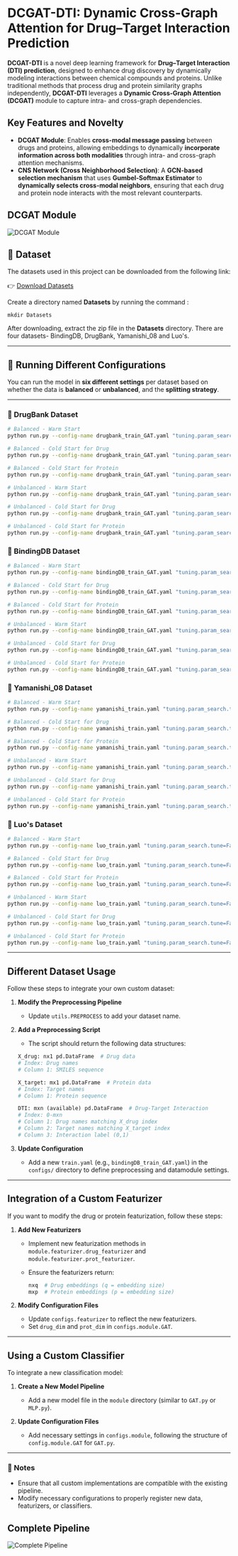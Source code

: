 # DCGAT-DTI: Dynamic Cross-Graph Attention for Drug–Target Interaction Prediction

**DCGAT-DTI** is a novel deep learning framework for **Drug–Target Interaction (DTI) prediction**, designed to enhance drug discovery by dynamically modeling interactions between chemical compounds and proteins. Unlike traditional methods that process drug and protein similarity graphs independently, **DCGAT-DTI** leverages a **Dynamic Cross-Graph Attention (DCGAT)** module to capture intra- and cross-graph dependencies.

## Key Features and Novelty
- **DCGAT Module**: Enables **cross-modal message passing** between drugs and proteins, allowing embeddings to dynamically **incorporate information across both modalities** through intra- and cross-graph attention mechanisms.
- **CNS Network (Cross Neighborhood Selection)**: A **GCN-based selection mechanism** that uses **Gumbel-Softmax Estimator** to  **dynamically selects cross-modal neighbors**, ensuring that each drug and protein node interacts with the most relevant counterparts.

## DCGAT Module
![DCGAT Module](dcgat_module.png)


## 📂 Dataset
The datasets used in this project can be downloaded from the following link:

👉 [Download Datasets](https://drive.google.com/file/d/1VzO6BQNEbbudYBeLoFG9fe5IrzMgflgn/view?usp=sharing)

Create a directory named **Datasets** by running the command :
```
mkdir Datasets
```

After downloading, extract the zip file in the **Datasets** directory. There are four datasets- BindingDB, DrugBank, Yamanishi_08 and Luo's.

---

## 🔧 Running Different Configurations
You can run the model in **six different settings** per dataset based on whether the data is **balanced** or **unbalanced**, and the **splitting strategy**.

---

### 🧬 DrugBank Dataset
```bash
# Balanced - Warm Start
python run.py --config-name drugbank_train_GAT.yaml "tuning.param_search.tune=False" "datamodule.splitting.balanced=True" "datamodule.splitting.splitting_strategy=random"

# Balanced - Cold Start for Drug
python run.py --config-name drugbank_train_GAT.yaml "tuning.param_search.tune=False" "datamodule.splitting.balanced=True" "datamodule.splitting.splitting_strategy=cold_drug"

# Balanced - Cold Start for Protein
python run.py --config-name drugbank_train_GAT.yaml "tuning.param_search.tune=False" "datamodule.splitting.balanced=True" "datamodule.splitting.splitting_strategy=cold_target"

# Unbalanced - Warm Start
python run.py --config-name drugbank_train_GAT.yaml "tuning.param_search.tune=False" "datamodule.splitting.balanced=False" "datamodule.splitting.splitting_strategy=random"

# Unbalanced - Cold Start for Drug
python run.py --config-name drugbank_train_GAT.yaml "tuning.param_search.tune=False" "datamodule.splitting.balanced=False" "datamodule.splitting.splitting_strategy=cold_drug"

# Unbalanced - Cold Start for Protein
python run.py --config-name drugbank_train_GAT.yaml "tuning.param_search.tune=False" "datamodule.splitting.balanced=False" "datamodule.splitting.splitting_strategy=cold_target"
```

### 🧪 BindingDB Dataset
```bash
# Balanced - Warm Start
python run.py --config-name bindingDB_train_GAT.yaml "tuning.param_search.tune=False" "datamodule.splitting.balanced=True" "datamodule.splitting.splitting_strategy=random"

# Balanced - Cold Start for Drug
python run.py --config-name bindingDB_train_GAT.yaml "tuning.param_search.tune=False" "datamodule.splitting.balanced=True" "datamodule.splitting.splitting_strategy=cold_drug"

# Balanced - Cold Start for Protein
python run.py --config-name bindingDB_train_GAT.yaml "tuning.param_search.tune=False" "datamodule.splitting.balanced=True" "datamodule.splitting.splitting_strategy=cold_target"

# Unbalanced - Warm Start
python run.py --config-name bindingDB_train_GAT.yaml "tuning.param_search.tune=False" "datamodule.splitting.balanced=False" "datamodule.splitting.splitting_strategy=random"

# Unbalanced - Cold Start for Drug
python run.py --config-name bindingDB_train_GAT.yaml "tuning.param_search.tune=False" "datamodule.splitting.balanced=False" "datamodule.splitting.splitting_strategy=cold_drug"

# Unbalanced - Cold Start for Protein
python run.py --config-name bindingDB_train_GAT.yaml "tuning.param_search.tune=False" "datamodule.splitting.balanced=False" "datamodule.splitting.splitting_strategy=cold_target"
```

### 🧬 Yamanishi_08 Dataset
```bash
# Balanced - Warm Start
python run.py --config-name yamanishi_train.yaml "tuning.param_search.tune=False" "datamodule.splitting.balanced=True" "datamodule.splitting.splitting_strategy=random"

# Balanced - Cold Start for Drug
python run.py --config-name yamanishi_train.yaml "tuning.param_search.tune=False" "datamodule.splitting.balanced=True" "datamodule.splitting.splitting_strategy=cold_drug"

# Balanced - Cold Start for Protein
python run.py --config-name yamanishi_train.yaml "tuning.param_search.tune=False" "datamodule.splitting.balanced=True" "datamodule.splitting.splitting_strategy=cold_target"

# Unbalanced - Warm Start
python run.py --config-name yamanishi_train.yaml "tuning.param_search.tune=False" "datamodule.splitting.balanced=False" "datamodule.splitting.splitting_strategy=random"

# Unbalanced - Cold Start for Drug
python run.py --config-name yamanishi_train.yaml "tuning.param_search.tune=False" "datamodule.splitting.balanced=False" "datamodule.splitting.splitting_strategy=cold_drug"

# Unbalanced - Cold Start for Protein
python run.py --config-name yamanishi_train.yaml "tuning.param_search.tune=False" "datamodule.splitting.balanced=False" "datamodule.splitting.splitting_strategy=cold_target"
```

### 🧪 Luo's Dataset
```bash
# Balanced - Warm Start
python run.py --config-name luo_train.yaml "tuning.param_search.tune=False" "datamodule.splitting.balanced=True" "datamodule.splitting.splitting_strategy=random"

# Balanced - Cold Start for Drug
python run.py --config-name luo_train.yaml "tuning.param_search.tune=False" "datamodule.splitting.balanced=True" "datamodule.splitting.splitting_strategy=cold_drug"

# Balanced - Cold Start for Protein
python run.py --config-name luo_train.yaml "tuning.param_search.tune=False" "datamodule.splitting.balanced=True" "datamodule.splitting.splitting_strategy=cold_target"

# Unbalanced - Warm Start
python run.py --config-name luo_train.yaml "tuning.param_search.tune=False" "datamodule.splitting.balanced=False" "datamodule.splitting.splitting_strategy=random"

# Unbalanced - Cold Start for Drug
python run.py --config-name luo_train.yaml "tuning.param_search.tune=False" "datamodule.splitting.balanced=False" "datamodule.splitting.splitting_strategy=cold_drug"

# Unbalanced - Cold Start for Protein
python run.py --config-name luo_train.yaml "tuning.param_search.tune=False" "datamodule.splitting.balanced=False" "datamodule.splitting.splitting_strategy=cold_target"
```

---


## Different Dataset Usage
Follow these steps to integrate your own custom dataset:

1. **Modify the Preprocessing Pipeline**  
   - Update `utils.PREPROCESS` to add your dataset name.

2. **Add a Preprocessing Script**  
   - The script should return the following data structures:

   ```python
   X_drug: nx1 pd.DataFrame  # Drug data
   # Index: Drug names
   # Column 1: SMILES sequence

   X_target: mx1 pd.DataFrame  # Protein data
   # Index: Target names
   # Column 1: Protein sequence

   DTI: mxn (available) pd.DataFrame  # Drug-Target Interaction
   # Index: 0-mxn
   # Column 1: Drug names matching X_drug index
   # Column 2: Target names matching X_target index
   # Column 3: Interaction label (0,1)
   ```

3. **Update Configuration**  
   - Add a new `train.yaml` (e.g., `bindingDB_train_GAT.yaml`) in the `configs/` directory to define preprocessing and datamodule settings.

---

## Integration of a Custom Featurizer
If you want to modify the drug or protein featurization, follow these steps:

1. **Add New Featurizers**  
   - Implement new featurization methods in `module.featurizer.drug_featurizer` and `module.featurizer.prot_featurizer`.  
   - Ensure the featurizers return:

     ```python
     nxq  # Drug embeddings (q = embedding size)
     mxp  # Protein embeddings (p = embedding size)
     ```

2. **Modify Configuration Files**  
   - Update `configs.featurizer` to reflect the new featurizers.
   - Set `drug_dim` and `prot_dim` in `configs.module.GAT`.

---

## Using a Custom Classifier
To integrate a new classification model:

1. **Create a New Model Pipeline**  
   - Add a new model file in the `module` directory (similar to `GAT.py` or `MLP.py`).

2. **Update Configuration Files**  
   - Add necessary settings in `configs.module`, following the structure of `config.module.GAT` for `GAT.py`.

---

### 📌 Notes
- Ensure that all custom implementations are compatible with the existing pipeline.
- Modify necessary configurations to properly register new data, featurizers, or classifiers.

## Complete Pipeline
![Complete Pipeline](dcgatmain.png)





